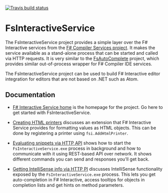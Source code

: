 [![Travis build status](https://travis-ci.org/ionide/FsInteractiveService.png)](https://travis-ci.org/ionide/FsInteractiveService)

# FsInteractiveService

The FsInteractiveService project provides a simple layer over the F# Interactive services
from the [F# Compiler Services project](http://fsharp.github.io/FSharp.Compiler.Services). It makes the
service available as a stand-alone process that can be started and called via HTTP requests. It is very
similar to the [FsAutoComplete](https://github.com/fsharp/FsAutoComplete/) project, which provides similar
out-of-process wrapper for F# Compiler IDE services.

The FsInteractiveService project can be used to build F# Interactive editor integration for editors
that are not based on .NET such as Atom.

Documentation
-------------

 * [F# Interactive Service home](http://ionide.io/FsInteractiveService) is the homepage for the project.
   Go here to get started with FsInteractiveService.

 * [Creating HTML printers](http://ionide.io/FsInteractiveService/htmlprinter.html) discusses an extension that 
   F# Interactive Service provides    for formatting values as HTML objects. This can be done by registering a 
   printer using `fsi.AddHtmlPrinter`.

 * [Evaluating snippets via HTTP API](http://ionide.io/FsInteractiveService/http.html) shows how to start the 
   `FsInteractiveService.exe` process in background and how to communicate with it using REST-based API over 
   network. It shows different commands you can send and responses you'll get back.

 * [Getting IntelliSense info via HTTP PI](http://ionide.io/FsInteractiveService/intelli.html) discusses 
   IntelliSense functionality exposed by the `FsInteractiveService.exe` process. This lets you get auto-completion
   in F# Interactive, access tooltips for objects in completion lists and get hints on method parameters.
